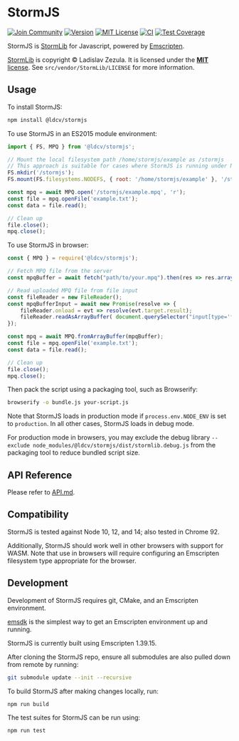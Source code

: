 # StormJS

[![Join Community](https://badgen.net/badge/discord/join%20community/blue)](https://discord.gg/DeVVKVg)
[![Version](https://badgen.net/npm/v/@wowserhq/stormjs)](https://www.npmjs.org/package/@wowserhq/stormjs)
[![MIT License](https://badgen.net/github/license/wowserhq/stormjs)](LICENSE)
[![CI](https://github.com/wowserhq/stormjs/workflows/CI/badge.svg)](https://github.com/wowserhq/math/actions?query=workflow%3ACI)
[![Test Coverage](https://codecov.io/gh/wowserhq/stormjs/branch/master/graph/badge.svg)](https://codecov.io/gh/wowserhq/stormjs)

StormJS is [StormLib](http://www.zezula.net/en/mpq/stormlib.html) for Javascript, powered by
[Emscripten](http://emscripten.org).

[StormLib](http://www.zezula.net/en/mpq/stormlib.html) is copyright © Ladislav Zezula. It is
licensed under the [**MIT** license](https://github.com/ladislav-zezula/StormLib/blob/master/LICENSE).
See `src/vendor/StormLib/LICENSE` for more information.

## Usage

To install StormJS:

```sh
npm install @ldcv/stormjs
```

To use StormJS in an ES2015 module environment:

```js
import { FS, MPQ } from '@ldcv/stormjs';

// Mount the local filesystem path /home/stormjs/example as /stormjs
// This approach is suitable for cases where StormJS is running under Node
FS.mkdir('/stormjs');
FS.mount(FS.filesystems.NODEFS, { root: '/home/stormjs/example' }, '/stormjs');

const mpq = await MPQ.open('/stormjs/example.mpq', 'r');
const file = mpq.openFile('example.txt');
const data = file.read();

// Clean up
file.close();
mpq.close();
```

To use StormJS in browser:

```js
const { MPQ } = require('@ldcv/stormjs');

// Fetch MPQ file from the server
const mpqBuffer = await fetch("path/to/your.mpq").then(res => res.arrayBuffer());

// Read uploaded MPQ file from file input
const fileReader = new FileReader();
const mpqBufferInput = await new Promise(resolve => {
    fileReader.onload = evt => resolve(evt.target.result);
    fileReader.readAsArrayBuffer( document.querySelector("input[type='file']").files[0] );
});

const mpq = await MPQ.fromArrayBuffer(mpqBuffer);
const file = mpq.openFile('example.txt');
const data = file.read();

// Clean up
file.close();
mpq.close();
```

Then pack the script using a packaging tool, such as Browserify:

```bash
browserify -o bundle.js your-script.js
```

Note that StormJS loads in production mode if `process.env.NODE_ENV` is set to `production`. In all other cases, StormJS loads in debug mode.

For production mode in browsers, you may exclude the debug library `--exclude node_modules/@ldcv/stormjs/dist/stormlib.debug.js` from the packaging tool to reduce bundled script size.

## API Reference

Please refer to [API.md](https://github.com/LDConval/stormjs/blob/master/API.md).

## Compatibility

StormJS is tested against Node 10, 12, and 14; also tested in Chrome 92.

Additionally, StormJS should work well in other browsers with support for WASM. Note that use in browsers will require configuring an Emscripten filesystem type appropriate for the browser.

## Development

Development of StormJS requires git, CMake, and an Emscripten environment.

[emsdk](https://github.com/juj/emsdk) is the simplest way to get an Emscripten environment up and running.

StormJS is currently built using Emscripten 1.39.15.

After cloning the StormJS repo, ensure all submodules are also pulled down from remote by running:

```sh
git submodule update --init --recursive
```

To build StormJS after making changes locally, run:

```sh
npm run build
```

The test suites for StormJS can be run using:

```sh
npm run test
```
